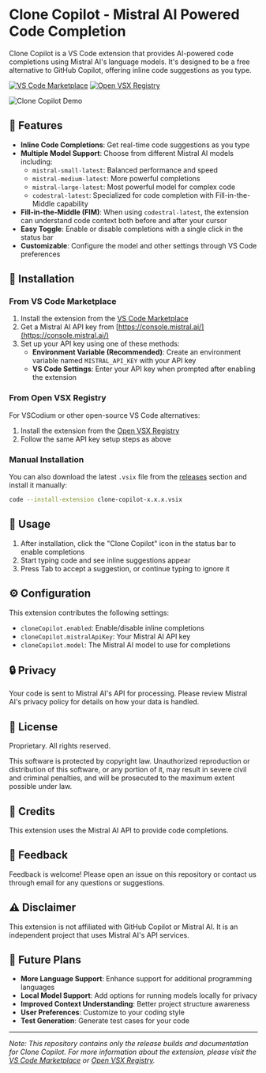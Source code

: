 # Clone Copilot - Mistral AI Powered Code Completion

Clone Copilot is a VS Code extension that provides AI-powered code completions using Mistral AI's language models. It's designed to be a free alternative to GitHub Copilot, offering inline code suggestions as you type.

[![VS Code Marketplace](https://img.shields.io/visual-studio-marketplace/v/serianonim.clone-copilot.svg?label=VS%20Code%20Marketplace&style=flat-square)](https://marketplace.visualstudio.com/items?itemName=serianonim.clone-copilot)
[![Open VSX Registry](https://img.shields.io/open-vsx/v/serianonim/clone-copilot?label=Open%20VSX%20Registry&style=flat-square)](https://open-vsx.org/extension/serianonim/clone-copilot)

![Clone Copilot Demo](images/demo.gif)

## 🌟 Features

- **Inline Code Completions**: Get real-time code suggestions as you type
- **Multiple Model Support**: Choose from different Mistral AI models including:
  - `mistral-small-latest`: Balanced performance and speed
  - `mistral-medium-latest`: More powerful completions
  - `mistral-large-latest`: Most powerful model for complex code
  - `codestral-latest`: Specialized for code completion with Fill-in-the-Middle capability
- **Fill-in-the-Middle (FIM)**: When using `codestral-latest`, the extension can understand code context both before and after your cursor
- **Easy Toggle**: Enable or disable completions with a single click in the status bar
- **Customizable**: Configure the model and other settings through VS Code preferences

## 🚀 Installation

### From VS Code Marketplace

1. Install the extension from the [VS Code Marketplace](https://marketplace.visualstudio.com/items?itemName=serianonim.clone-copilot)
2. Get a Mistral AI API key from [https://console.mistral.ai/](https://console.mistral.ai/)
3. Set up your API key using one of these methods:
   - **Environment Variable (Recommended)**: Create an environment variable named `MISTRAL_API_KEY` with your API key
   - **VS Code Settings**: Enter your API key when prompted after enabling the extension

### From Open VSX Registry

For VSCodium or other open-source VS Code alternatives:

1. Install the extension from the [Open VSX Registry](https://open-vsx.org/extension/serianonim/clone-copilot)
2. Follow the same API key setup steps as above

### Manual Installation

You can also download the latest `.vsix` file from the [releases](https://github.com/gabaci72/clone-copilot-extension/releases) section and install it manually:

```bash
code --install-extension clone-copilot-x.x.x.vsix
```

## 🔧 Usage

1. After installation, click the "Clone Copilot" icon in the status bar to enable completions
2. Start typing code and see inline suggestions appear
3. Press Tab to accept a suggestion, or continue typing to ignore it

## ⚙️ Configuration

This extension contributes the following settings:

* `cloneCopilot.enabled`: Enable/disable inline completions
* `cloneCopilot.mistralApiKey`: Your Mistral AI API key
* `cloneCopilot.model`: The Mistral AI model to use for completions

## 🔒 Privacy

Your code is sent to Mistral AI's API for processing. Please review Mistral AI's privacy policy for details on how your data is handled.

## 📝 License

Proprietary. All rights reserved.

This software is protected by copyright law. Unauthorized reproduction or distribution of this software, or any portion of it, may result in severe civil and criminal penalties, and will be prosecuted to the maximum extent possible under law.

## 🙏 Credits

This extension uses the Mistral AI API to provide code completions.

## 📣 Feedback

Feedback is welcome! Please open an issue on this repository or contact us through email for any questions or suggestions.

## ⚠️ Disclaimer

This extension is not affiliated with GitHub Copilot or Mistral AI. It is an independent project that uses Mistral AI's API services.

## 🔮 Future Plans

- **More Language Support**: Enhance support for additional programming languages
- **Local Model Support**: Add options for running models locally for privacy
- **Improved Context Understanding**: Better project structure awareness
- **User Preferences**: Customize to your coding style
- **Test Generation**: Generate test cases for your code

---

*Note: This repository contains only the release builds and documentation for Clone Copilot. For more information about the extension, please visit the [VS Code Marketplace](https://marketplace.visualstudio.com/items?itemName=serianonim.clone-copilot) or [Open VSX Registry](https://open-vsx.org/extension/serianonim/clone-copilot).*